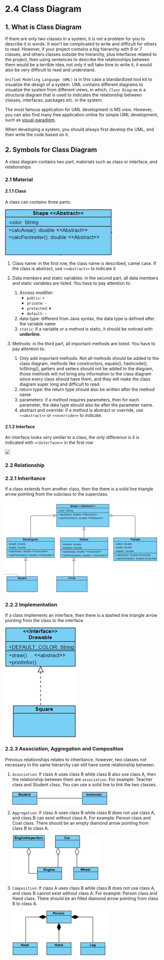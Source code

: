 # 2.4 Class Diagram

## 1. What is Class Diagram

If there are only two classes in a system, it is not a problem for you to describe it in words. It won't be complicated to write and difficult for others to read. However, if your project contains a big hierarchy with 6 or 7 classes, and others classes outside the hierarchy, plus interfaces related to the project, then using sentences to describe the relationships between them would be a terrible idea, not only it will take time to write it, it would also be very difficult to read and understand.

`Unified Modeling Language (UML)` is in this case a standardized tool kit to visualize the design of a system. UML contains different diagrams to visualize the system from different views, in which, `Class Diagram` is a structural diagram that is used to indicates the relationship between classes, interfaces, packages etc. in the system.

The most famous application for UML development is MS visio. However, you can also find many free application online for simple UML development, such as [visual-paradigm](https://online.visual-paradigm.com/).

When developing a system, you should always first develop the UML, and then write the code based on it.

## 2. Symbols for Class Diagram

A class diagram contains two part, materials such as class or interface, and relationships

### 2.1 Material

#### 2.1.1 Class

A class can contains three parts:

![](./imgs/Chapter2/2.4-class.JPG)

1. Class name: in the first row, the class name is described, camel case. If the class is abstract, use `<<abstract>>` to indicate it

2. Data members and static variables: in the second part, all data members and static variables are listed. You have to pay attention to:

   1. Access modifier:
      * `public`: `+`
      * `private`: `-`
      * `protected`: `#`
      * `default`: `~`
   2. data type: different from Java syntax, the data type is defined after the variable name
   3. `static`: if a variable or a method is static, it should be noticed with **underline**. 

3. Methods: in the third part, all important methods are listed. You have to pay attention to:

   1. Only add important methods: Not all methods should be added to the class diagram, methods like constructors, equals(), hashcode(), toString(), getters and setters should not be added to the diagram, those methods will not bring any information to the class diagram since every class should have them, and they will make the class diagram super long and difficult to read.
   2. return type: the return type should also be written after the method name
   3. parameters: if a method requires parameters, then for each parameter, the data type should also be after the parameter name.
   4. abstract and override: if a method is abstract or override, use `<<abstract>>`  or `<<override>>` to indicate.

#### 2.1.2 Interface

An interface looks very similar to a class, the only difference is it is indicated with `<<Interface>>` in the first row

![](\imgs\Chapter2\2.4-interface.JPG)

### 2.2 Relationship

### 2.2.1 Inheritance

If a class extends from another class, then the there is a solid line triangle arrow pointing from the subclass to the superclass.

![](imgs\Chapter2\2.4-inheritance.JPG)

### 2.2.2 Implementation

If a class implements an interface, then there is a dashed line triangle arrow pointing from the class to the interface

![](imgs\Chapter2\2.4-implementation.JPG)



### 2.2.3  Association, Aggregation and Composition

Previous relationships relates to inheritance, however, two classes not necessary in the same hierarchy can still have some relationship between.

1. `Association`: If class A uses class B while class B also use class A, then the relationship between them are `association`. For example: Teacher class and Student class. You can use a solid line to link the two classes.

   ![](imgs\Chapter2\2.4-association.JPG)

2. `Aggregation`: If class A uses class B while class B does not use class A, and class B can exist without class A. For example: Person class and Coat class. There should be an empty diamond arrow pointing from class B to class A.

   ![](imgs\Chapter2\2.4-aggregation.JPG)

3. `Composition`: If class A uses class B while class B does not use class A, and class B cannot exist without class A. For example: Person class and Hand class. There should be an filled diamond arrow pointing from class B to class A.

   ![](imgs\Chapter2\2.4-Composition.JPG)